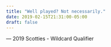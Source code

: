 ```yaml
---
title: "Well played? Not necessarily."
date: 2019-02-15T21:31:00-05:00
draft: false
---
```

— 2019 Scotties - Wildcard Qualifier
<!--more--> 

